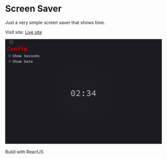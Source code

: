 # Screen Saver

Just a very simple screen saver that shows time.

Visit site: [Live site](https://pkljack-react-screen-saver.netlify.app/)

![](docs/images/react-screen-saver-1.png)

Build with ReactJS
